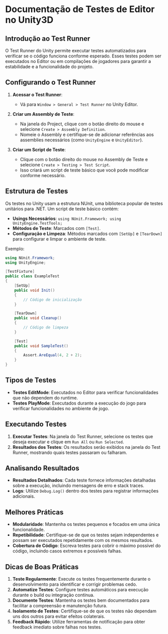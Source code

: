 
# Documentação de Testes de Editor no Unity3D

## Introdução ao Test Runner

O Test Runner do Unity permite executar testes automatizados para verificar se o código funciona conforme esperado. Esses testes podem ser executados no Editor ou em compilações de jogadores para garantir a estabilidade e a funcionalidade do projeto.

## Configurando o Test Runner

1. **Acessar o Test Runner**:
   - Vá para `Window > General > Test Runner` no Unity Editor.

2. **Criar um Assembly de Teste**:
   - Na janela do Project, clique com o botão direito do mouse e selecione `Create > Assembly Definition`.
   - Nomeie o Assembly e certifique-se de adicionar referências aos assemblies necessários (como `UnityEngine` e `UnityEditor`).

3. **Criar um Script de Teste**:
   - Clique com o botão direito do mouse no Assembly de Teste e selecione `Create > Testing > Test Script`.
   - Isso criará um script de teste básico que você pode modificar conforme necessário.

## Estrutura de Testes

Os testes no Unity usam a estrutura NUnit, uma biblioteca popular de testes unitários para .NET. Um script de teste básico contém:

- **Usings Necessários**: `using NUnit.Framework; using UnityEngine.TestTools;`
- **Métodos de Teste**: Marcados com `[Test]`.
- **Configuração e Limpeza**: Métodos marcados com `[SetUp]` e `[TearDown]` para configurar e limpar o ambiente de teste.

Exemplo:
```csharp
using NUnit.Framework;
using UnityEngine;

[TestFixture]
public class ExampleTest
{
    [SetUp]
    public void Init()
    {
        // Código de inicialização
    }

    [TearDown]
    public void Cleanup()
    {
        // Código de limpeza
    }

    [Test]
    public void SampleTest()
    {
        Assert.AreEqual(4, 2 + 2);
    }
}
```

## Tipos de Testes

- **Testes EditMode**: Executados no Editor para verificar funcionalidades que não dependem do runtime.
- **Testes PlayMode**: Executados durante a execução do jogo para verificar funcionalidades no ambiente de jogo.

## Executando Testes

1. **Executar Testes**: Na janela do Test Runner, selecione os testes que deseja executar e clique em `Run All` ou `Run Selected`.
2. **Resultados dos Testes**: Os resultados serão exibidos na janela do Test Runner, mostrando quais testes passaram ou falharam.

## Analisando Resultados

- **Resultados Detalhados**: Cada teste fornece informações detalhadas sobre a execução, incluindo mensagens de erro e stack traces.
- **Logs**: Utilize `Debug.Log()` dentro dos testes para registrar informações adicionais.

## Melhores Práticas

- **Modularidade**: Mantenha os testes pequenos e focados em uma única funcionalidade.
- **Repetibilidade**: Certifique-se de que os testes sejam independentes e possam ser executados repetidamente com os mesmos resultados.
- **Cobertura de Código**: Escreva testes para cobrir o máximo possível do código, incluindo casos extremos e possíveis falhas.

## Dicas de Boas Práticas

1. **Teste Regularmente**: Execute os testes frequentemente durante o desenvolvimento para identificar e corrigir problemas cedo.
2. **Automatize Testes**: Configure testes automáticos para execução durante o build ou integração contínua.
3. **Documente Testes**: Mantenha os testes bem documentados para facilitar a compreensão e manutenção futura.
4. **Isolamento de Testes**: Certifique-se de que os testes não dependam uns dos outros para evitar efeitos colaterais.
5. **Feedback Rápido**: Utilize ferramentas de notificação para obter feedback imediato sobre falhas nos testes.
